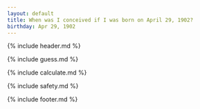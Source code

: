 ```yaml
---
layout: default
title: When was I conceived if I was born on April 29, 1902?
birthday: Apr 29, 1902
---
```


{% include header.md %}

{% include guess.md %}

{% include calculate.md %}

{% include safety.md %}

{% include footer.md %}



